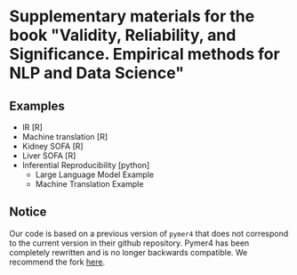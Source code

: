 # Supplementary materials for the book "Validity, Reliability, and Significance. Empirical methods for NLP and Data Science"


## Examples
- IR [R]
- Machine translation [R]
- Kidney SOFA [R]
- Liver SOFA [R]
- Inferential Reproducibility [python]
    - Large Language Model Example
    - Machine Translation Example
 
## Notice

Our code is based on a previous version of `pymer4` that does not correspond to the current version in their github repository. Pymer4 has been completely rewritten and is no longer backwards compatible. We recommend the fork [here](https://github.com/lkarp-744/pymer4).
